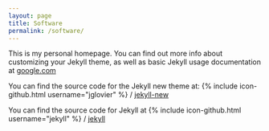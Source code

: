 ```yaml
---
layout: page
title: Software
permalink: /software/
---
```


This is my personal homepage. You can find out more info about customizing your Jekyll theme, as well as basic Jekyll usage documentation at [google.com](http://google.com/)

You can find the source code for the Jekyll new theme at:
{% include icon-github.html username="jglovier" %} /
[jekyll-new](https://github.com/jglovier/jekyll-new)

You can find the source code for Jekyll at
{% include icon-github.html username="jekyll" %} /
[jekyll](https://github.com/jekyll/jekyll)
